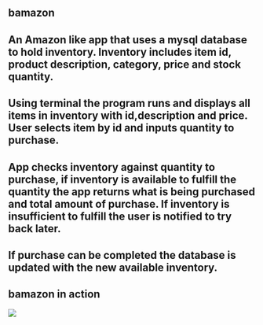 ## bamazon
## An Amazon like app that uses a mysql database to hold inventory. Inventory includes item id, product description, category, price and stock quantity.
## Using terminal the program runs and displays all items in inventory with id,description and price. User selects item by id and inputs quantity to purchase.
## App checks inventory against quantity to purchase, if inventory is available to fulfill the quantity the app returns what is being purchased and total amount of purchase. If inventory is insufficient to fulfill the user is notified to try back later.
## If purchase can be completed the database is updated with the new available inventory. 
## bamazon in action 
![](bamazonInAction.gif)